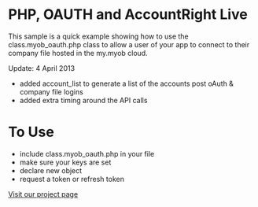 PHP, OAUTH and AccountRight Live
=================================

This sample is a quick example showing how to use the class.myob_oauth.php class to allow a user of your app to connect to their company file hosted in the my.myob cloud.

Update: 4 April 2013
* added account_list to generate a list of the accounts post oAuth & company file logins
* added extra timing around the API calls

To Use
================================
* include class.myob_oauth.php in your file
* make sure your keys are set
* declare new object 
* request a token or refresh token

[Visit our project page](http://myob-technology.github.com/AccountRight_OAUTH_sample_php/ "Oauth PHP App")
